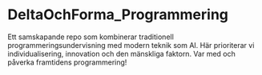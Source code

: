 # DeltaOchForma_Programmering
Ett samskapande repo som kombinerar traditionell programmeringsundervisning med modern teknik som AI. Här prioriterar vi individualisering, innovation och den mänskliga faktorn. Var med och påverka framtidens programmering!
